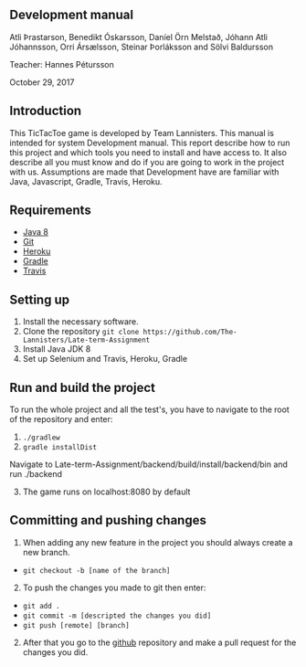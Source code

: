 ## Development manual ##

Atli Þrastarson, Benedikt Óskarsson, Daníel Örn Melstað, Jóhann Atli Jóhannsson, Orri Ársælsson, Steinar Þorláksson and Sölvi Baldursson

 Teacher: Hannes Pétursson

October 29, 2017

 ## Introduction ##

  This TicTacToe game is developed by Team Lannisters. This manual is intended for system Development manual. 
  This report describe how to run this project and which tools you need to install and have access to.
  It also describe all you must know and do if you are going to work in the project with us.
  Assumptions are made that Development have are familiar with Java, Javascript, Gradle, Travis, Heroku.
  
## Requirements ##

* [Java 8](http://www.oracle.com/technetwork/java/javase/downloads/jdk8-downloads-2133151.html)
* [Git](https://git-scm.com/book/en/v2/Getting-Started-Installing-Git)
* [Heroku](https://devcenter.heroku.com/articles/heroku-cli)
* [Gradle](https://docs.gradle.org/current/userguide/installation.html)
* [Travis](https://github.com/travis-ci/travis.rb)

## Setting up ##

1. Install the necessary software.
2. Clone the repository `git clone https://github.com/The-Lannisters/Late-term-Assignment`
3. Install Java JDK 8
4. Set up Selenium and Travis, Heroku, Gradle

##  Run and build the project ##

To run the whole project and all the test's, you have to navigate to the root of the repository and enter:
1. `./gradlew`
2. `gradle installDist`

Navigate to Late-term-Assignment/backend/build/install/backend/bin and run ./backend

3. The game runs on localhost:8080 by default

## Committing and pushing changes ##

1. When adding any new feature in the project you should always create a new branch. 
* `git checkout -b [name of the branch]`

2. To push the changes you made to git then enter:
* `git add .`
* `git commit -m [descripted the changes you did]`
* `git push [remote] [branch]`
2. After that you go to the [github](https://github.com/The-Lannisters/Late-term-Assignment) repository and make a pull request for the changes you did.
